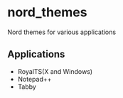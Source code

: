 # nord_themes
Nord themes for various applications

## Applications
* RoyalTS(X and Windows)
* Notepad++
* Tabby
